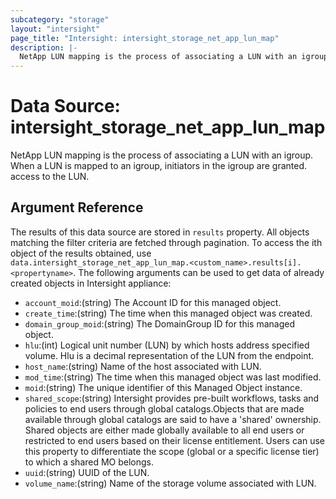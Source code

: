 ```yaml
---
subcategory: "storage"
layout: "intersight"
page_title: "Intersight: intersight_storage_net_app_lun_map"
description: |-
  NetApp LUN mapping is the process of associating a LUN with an igroup. When a LUN is mapped to an igroup, initiators in the igroup are granted. access to the LUN.
---
```


# Data Source: intersight_storage_net_app_lun_map
NetApp LUN mapping is the process of associating a LUN with an igroup. When a LUN is mapped to an igroup, initiators in the igroup are granted. access to the LUN.
## Argument Reference
The results of this data source are stored in `results` property.
All objects matching the filter criteria are fetched through pagination.
To access the ith object of the results obtained, use `data.intersight_storage_net_app_lun_map.<custom_name>.results[i].<propertyname>`.
The following arguments can be used to get data of already created objects in Intersight appliance:
* `account_moid`:(string) The Account ID for this managed object. 
* `create_time`:(string) The time when this managed object was created. 
* `domain_group_moid`:(string) The DomainGroup ID for this managed object. 
* `hlu`:(int) Logical unit number (LUN) by which hosts address specified volume. Hlu is a decimal representation of the LUN from the endpoint. 
* `host_name`:(string) Name of the host associated with LUN. 
* `mod_time`:(string) The time when this managed object was last modified. 
* `moid`:(string) The unique identifier of this Managed Object instance. 
* `shared_scope`:(string) Intersight provides pre-built workflows, tasks and policies to end users through global catalogs.Objects that are made available through global catalogs are said to have a 'shared' ownership. Shared objects are either made globally available to all end users or restricted to end users based on their license entitlement. Users can use this property to differentiate the scope (global or a specific license tier) to which a shared MO belongs. 
* `uuid`:(string) UUID of the LUN. 
* `volume_name`:(string) Name of the storage volume associated with LUN. 
 
